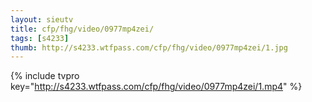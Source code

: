 ```yaml
--- 
layout: sieutv
title: cfp/fhg/video/0977mp4zei/
tags: [s4233]
thumb: http://s4233.wtfpass.com/cfp/fhg/video/0977mp4zei/1.jpg
---
```

{% include tvpro key="http://s4233.wtfpass.com/cfp/fhg/video/0977mp4zei/1.mp4" %} 
